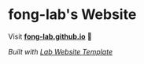 
# fong-lab's Website

Visit **[fong-lab.github.io](https://fong-lab.github.io)** 🚀

_Built with [Lab Website Template](https://greene-lab.gitbook.io/lab-website-template-docs)_

